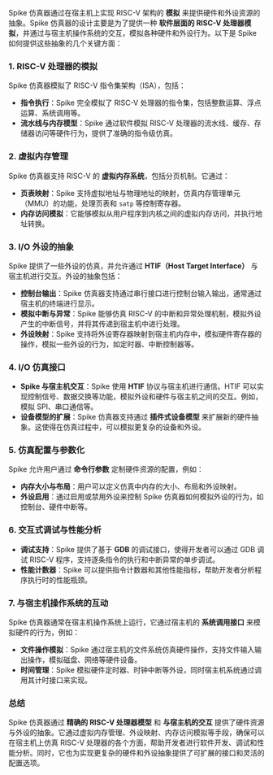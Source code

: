 Spike 仿真器通过在宿主机上实现 RISC-V 架构的 **模拟** 来提供硬件和外设资源的抽象。Spike 仿真器的设计主要是为了提供一种 **软件层面的 RISC-V 处理器模拟**，并通过与宿主机操作系统的交互，模拟各种硬件和外设行为。以下是 Spike 如何提供这些抽象的几个关键方面：

### 1. **RISC-V 处理器的模拟**
Spike 仿真器模拟了 RISC-V 指令集架构（ISA），包括：
- **指令执行**：Spike 完全模拟了 RISC-V 处理器的指令集，包括整数运算、浮点运算、系统调用等。
- **流水线与内存模型**：Spike 通过软件模拟 RISC-V 处理器的流水线、缓存、存储器访问等硬件行为，提供了准确的指令级仿真。

### 2. **虚拟内存管理**
Spike 仿真器支持 RISC-V 的 **虚拟内存系统**，包括分页机制。它通过：
- **页表映射**：Spike 支持虚拟地址与物理地址的映射，仿真内存管理单元（MMU）的功能，处理页表和 `satp` 等控制寄存器。
- **内存访问模拟**：它能够模拟从用户程序到内核之间的虚拟内存访问，并执行地址转换。

### 3. **I/O 外设的抽象**
Spike 提供了一些外设的仿真，并允许通过 **HTIF（Host Target Interface）** 与宿主机进行交互。外设的抽象包括：
- **控制台输出**：Spike 仿真器支持通过串行接口进行控制台输入输出，通常通过宿主机的终端进行显示。
- **模拟中断与异常**：Spike 能够仿真 RISC-V 的中断和异常处理机制，模拟外设产生的中断信号，并将其传递到宿主机中进行处理。
- **外设映射**：Spike 支持将外设寄存器映射到宿主机内存中，模拟硬件寄存器的操作，模拟一些外设的行为，如定时器、中断控制器等。

### 4. **I/O 仿真接口**
- **Spike 与宿主机交互**：Spike 使用 **HTIF** 协议与宿主机进行通信。HTIF 可以实现控制信号、数据交换等功能，模拟外设和硬件与宿主机之间的交互。例如，模拟 SPI、串口通信等。
- **设备模型的扩展**：Spike 仿真器支持通过 **插件式设备模型** 来扩展新的硬件抽象。这使得在仿真过程中，可以模拟更复杂的设备和外设。

### 5. **仿真配置与参数化**
Spike 允许用户通过 **命令行参数** 定制硬件资源的配置，例如：
- **内存大小与布局**：用户可以定义仿真中内存的大小、布局和外设映射。
- **外设启用**：通过启用或禁用外设来控制 Spike 仿真器如何模拟外设的行为，如控制台、硬件中断等。

### 6. **交互式调试与性能分析**
- **调试支持**：Spike 提供了基于 **GDB** 的调试接口，使得开发者可以通过 GDB 调试 RISC-V 程序，支持逐条指令的执行和中断异常的单步调试。
- **性能计数器**：Spike 可以提供指令计数器和其他性能指标，帮助开发者分析程序执行时的性能瓶颈。

### 7. **与宿主机操作系统的互动**
Spike 仿真器通常在宿主机操作系统上运行，它通过宿主机的 **系统调用接口** 来模拟硬件的行为，例如：
- **文件操作模拟**：Spike 通过宿主机的文件系统仿真硬件操作，支持文件输入输出操作，模拟磁盘、网络等硬件设备。
- **时间管理**：Spike 模拟硬件定时器、时钟中断等外设，同时宿主机系统通过调用其计时接口来实现。

### 总结
Spike 仿真器通过 **精确的 RISC-V 处理器模型** 和 **与宿主机的交互** 提供了硬件资源与外设的抽象。它通过虚拟内存管理、外设映射、内存访问模拟等手段，确保可以在宿主机上仿真 RISC-V 处理器的各个方面，帮助开发者进行软件开发、调试和性能分析。同时，它也为实现更复杂的硬件和外设抽象提供了可扩展的接口和灵活的配置选项。